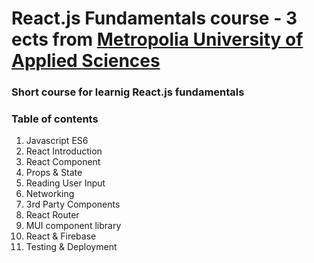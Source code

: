 # React.js Fundamentals course - 3 ects from [Metropolia University of Applied Sciences](https://www.metropolia.fi/en?_gl=1*pgmg9u*_up*MQ..*_ga*NDAxMTY0NzM2LjE3MTk1NTc3NjM.*_ga_ZH05YCYHKF*MTcxOTU1Nzc2My4xLjEuMTcxOTU1Nzc4NC4wLjAuMA..*_ga_WCEG4D5ZQX*MTcxOTU1Nzc2My4xLjEuMTcxOTU1Nzc4NC4wLjAuMA..)
### Short course for learnig React.js fundamentals

### Table of contents
1. Javascript ES6
2. React Introduction
3. React Component
4. Props & State
5. Reading User Input
6. Networking
7. 3rd Party Components
8. React Router
9. MUI component library
10. React & Firebase
11. Testing & Deployment
    

